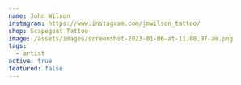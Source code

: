 ```yaml
---
name: John Wilson
instagram: https://www.instagram.com/jmwilson_tattoo/
shop: Scapegoat Tattoo
image: /assets/images/screenshot-2023-01-06-at-11.08.07-am.png
tags:
  - artist
active: true
featured: false
---
```

